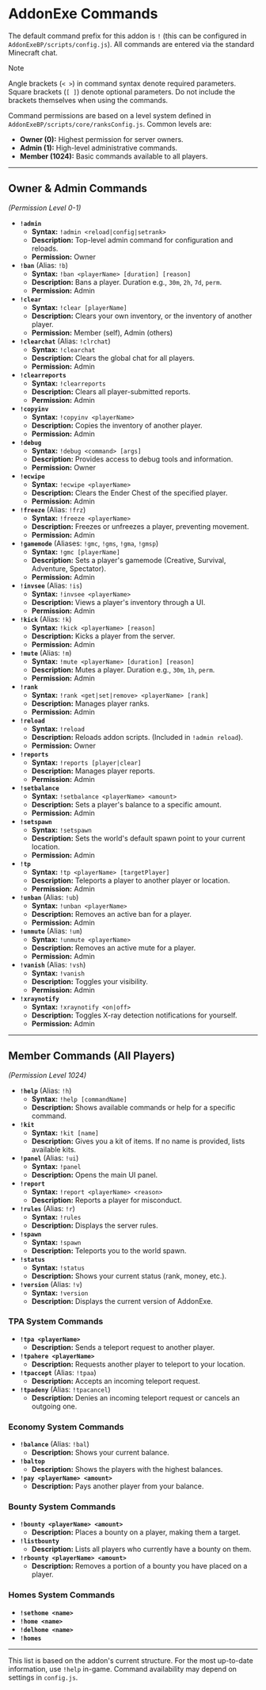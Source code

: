 # AddonExe Commands

The default command prefix for this addon is `!` (this can be configured in `AddonExeBP/scripts/config.js`). All commands are entered via the standard Minecraft chat.

> [!NOTE]
> Angle brackets (`< >`) in command syntax denote required parameters.
> Square brackets (`[ ]`) denote optional parameters.
> Do not include the brackets themselves when using the commands.

Command permissions are based on a level system defined in `AddonExeBP/scripts/core/ranksConfig.js`. Common levels are:
- **Owner (0):** Highest permission for server owners.
- **Admin (1):** High-level administrative commands.
- **Member (1024):** Basic commands available to all players.

---

## Owner & Admin Commands

*(Permission Level 0-1)*

- **`!admin`**
  - **Syntax:** `!admin <reload|config|setrank>`
  - **Description:** Top-level admin command for configuration and reloads.
  - **Permission:** Owner
- **`!ban`** (Alias: `!b`)
  - **Syntax:** `!ban <playerName> [duration] [reason]`
  - **Description:** Bans a player. Duration e.g., `30m`, `2h`, `7d`, `perm`.
  - **Permission:** Admin
- **`!clear`**
  - **Syntax:** `!clear [playerName]`
  - **Description:** Clears your own inventory, or the inventory of another player.
  - **Permission:** Member (self), Admin (others)
- **`!clearchat`** (Alias: `!clrchat`)
  - **Syntax:** `!clearchat`
  - **Description:** Clears the global chat for all players.
  - **Permission:** Admin
- **`!clearreports`**
  - **Syntax:** `!clearreports`
  - **Description:** Clears all player-submitted reports.
  - **Permission:** Admin
- **`!copyinv`**
  - **Syntax:** `!copyinv <playerName>`
  - **Description:** Copies the inventory of another player.
  - **Permission:** Admin
- **`!debug`**
  - **Syntax:** `!debug <command> [args]`
  - **Description:** Provides access to debug tools and information.
  - **Permission:** Owner
- **`!ecwipe`**
  - **Syntax:** `!ecwipe <playerName>`
  - **Description:** Clears the Ender Chest of the specified player.
  - **Permission:** Admin
- **`!freeze`** (Alias: `!frz`)
  - **Syntax:** `!freeze <playerName>`
  - **Description:** Freezes or unfreezes a player, preventing movement.
  - **Permission:** Admin
- **`!gamemode`** (Aliases: `!gmc`, `!gms`, `!gma`, `!gmsp`)
  - **Syntax:** `!gmc [playerName]`
  - **Description:** Sets a player's gamemode (Creative, Survival, Adventure, Spectator).
  - **Permission:** Admin
- **`!invsee`** (Alias: `!is`)
  - **Syntax:** `!invsee <playerName>`
  - **Description:** Views a player's inventory through a UI.
  - **Permission:** Admin
- **`!kick`** (Alias: `!k`)
  - **Syntax:** `!kick <playerName> [reason]`
  - **Description:** Kicks a player from the server.
  - **Permission:** Admin
- **`!mute`** (Alias: `!m`)
  - **Syntax:** `!mute <playerName> [duration] [reason]`
  - **Description:** Mutes a player. Duration e.g., `30m`, `1h`, `perm`.
  - **Permission:** Admin
- **`!rank`**
  - **Syntax:** `!rank <get|set|remove> <playerName> [rank]`
  - **Description:** Manages player ranks.
  - **Permission:** Admin
- **`!reload`**
  - **Syntax:** `!reload`
  - **Description:** Reloads addon scripts. (Included in `!admin reload`).
  - **Permission:** Owner
- **`!reports`**
  - **Syntax:** `!reports [player|clear]`
  - **Description:** Manages player reports.
  - **Permission:** Admin
- **`!setbalance`**
  - **Syntax:** `!setbalance <playerName> <amount>`
  - **Description:** Sets a player's balance to a specific amount.
  - **Permission:** Admin
- **`!setspawn`**
  - **Syntax:** `!setspawn`
  - **Description:** Sets the world's default spawn point to your current location.
  - **Permission:** Admin
- **`!tp`**
  - **Syntax:** `!tp <playerName> [targetPlayer]`
  - **Description:** Teleports a player to another player or location.
  - **Permission:** Admin
- **`!unban`** (Alias: `!ub`)
  - **Syntax:** `!unban <playerName>`
  - **Description:** Removes an active ban for a player.
  - **Permission:** Admin
- **`!unmute`** (Alias: `!um`)
  - **Syntax:** `!unmute <playerName>`
  - **Description:** Removes an active mute for a player.
  - **Permission:** Admin
- **`!vanish`** (Alias: `!vsh`)
  - **Syntax:** `!vanish`
  - **Description:** Toggles your visibility.
  - **Permission:** Admin
- **`!xraynotify`**
  - **Syntax:** `!xraynotify <on|off>`
  - **Description:** Toggles X-ray detection notifications for yourself.
  - **Permission:** Admin

---

## Member Commands (All Players)

*(Permission Level 1024)*

- **`!help`** (Alias: `!h`)
  - **Syntax:** `!help [commandName]`
  - **Description:** Shows available commands or help for a specific command.
- **`!kit`**
  - **Syntax:** `!kit [name]`
  - **Description:** Gives you a kit of items. If no name is provided, lists available kits.
- **`!panel`** (Alias: `!ui`)
  - **Syntax:** `!panel`
  - **Description:** Opens the main UI panel.
- **`!report`**
  - **Syntax:** `!report <playerName> <reason>`
  - **Description:** Reports a player for misconduct.
- **`!rules`** (Alias: `!r`)
  - **Syntax:** `!rules`
  - **Description:** Displays the server rules.
- **`!spawn`**
  - **Syntax:** `!spawn`
  - **Description:** Teleports you to the world spawn.
- **`!status`**
  - **Syntax:** `!status`
  - **Description:** Shows your current status (rank, money, etc.).
- **`!version`** (Alias: `!v`)
  - **Syntax:** `!version`
  - **Description:** Displays the current version of AddonExe.

### TPA System Commands
- **`!tpa <playerName>`**
  - **Description:** Sends a teleport request to another player.
- **`!tpahere <playerName>`**
  - **Description:** Requests another player to teleport to your location.
- **`!tpaccept`** (Alias: `!tpaa`)
  - **Description:** Accepts an incoming teleport request.
- **`!tpadeny`** (Alias: `!tpacancel`)
  - **Description:** Denies an incoming teleport request or cancels an outgoing one.

### Economy System Commands
- **`!balance`** (Alias: `!bal`)
  - **Description:** Shows your current balance.
- **`!baltop`**
  - **Description:** Shows the players with the highest balances.
- **`!pay <playerName> <amount>`**
  - **Description:** Pays another player from your balance.

### Bounty System Commands
- **`!bounty <playerName> <amount>`**
  - **Description:** Places a bounty on a player, making them a target.
- **`!listbounty`**
  - **Description:** Lists all players who currently have a bounty on them.
- **`!rbounty <playerName> <amount>`**
  - **Description:** Removes a portion of a bounty you have placed on a player.

### Homes System Commands
- **`!sethome <name>`**
- **`!home <name>`**
- **`!delhome <name>`**
- **`!homes`**

---
This list is based on the addon's current structure. For the most up-to-date information, use `!help` in-game. Command availability may depend on settings in `config.js`.
